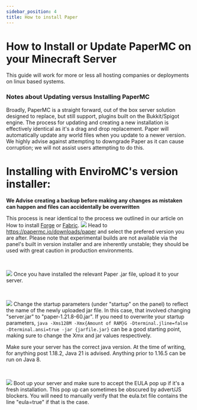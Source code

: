 ```yaml
---
sidebar_position: 4
title: How to install Paper
---
```


# How to Install or Update PaperMC on your Minecraft Server
This guide will work for more or less all hosting companies or deployments on linux based systems.
<br />



### Notes about Updating versus Installing PaperMC
Broadly, PaperMC is a straight forward, out of the box server solution designed to replace, but still support, plugins built on the Bukkit/Spigot engine. The process for updating and creating a new installation is effectively identical as it's a drag and drop replacement. Paper will automatically update any world files when you update to a newer version. We highly advise against attempting to downgrade Paper as it can cause corruption; we will not assist users attempting to do this.
<br />

# Installing with EnviroMC's version installer:
**We Advise creating a backup before making any changes as mistaken can happen and files can accidentally be overwritten**

This process is near identical to the process we outlined in our article on How to install [Forge](https://docs.enviromc.host/Minecraft/Installing_Forge) or [Fabric](https://docs.enviromc.host/Minecraft/Installing_Fabric). 
![](https://github.com/EnviroMC-Docs/Knowledgebase/blob/main/static/img/installing-paper-p1.png?raw=true)
Head to https://papermc.io/downloads/paper and select the prefered version you are after. Please note that experimental builds are not available via the panel's built in version installer and are inherently unstable; they should be used with great caution in production environments.

<br />

![](https://github.com/EnviroMC-Docs/Knowledgebase/blob/main/static/img/installing-paper-p2.png?raw=true)
Once you have installed the relevant Paper .jar file, upload it to your server.

<br />

![](https://github.com/EnviroMC-Docs/Knowledgebase/blob/main/static/img/installing-paper-p3.png?raw=true)
Change the startup parameters (under "startup" on the panel) to reflect the name of the newly uploaded jar file. In this case, that involved changing "server.jar" to "paper-1.21.8-60.jar". If you need to overwrite your startup parameters, `java -Xms128M -Xmx{Amount of RAM}G -Dterminal.jline=false -Dterminal.ansi=true -jar {jarfile.jar}` can be a good starting point, making sure to change the Xmx and jar values respectively.

Make sure your server has the correct java version. At the time of writing, for anything post 1.18.2, Java 21 is advised. Anything prior to 1.16.5 can be run on Java 8.

<br />

![](https://github.com/EnviroMC-Docs/Knowledgebase/blob/main/static/img/installing-paper-p4.png?raw=true)
Boot up your server and make sure to accept the EULA pop up if it's a fresh installation. This pop up can sometimes be obscured by advert/JS blockers. You will need to manually verify that the eula.txt file contains the line "eula=true" if that is the case.
